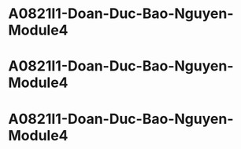 # A0821I1-Doan-Duc-Bao-Nguyen-Module4
# A0821I1-Doan-Duc-Bao-Nguyen-Module4
# A0821I1-Doan-Duc-Bao-Nguyen-Module4
